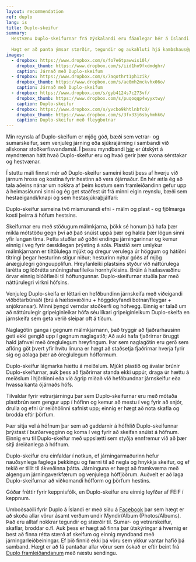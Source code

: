 ```yaml
---
layout: recommendation
ref: duplo
lang: is
title: Duplo-skeifur
summary:
  Hestvænu Duplo-skeifurnar frá Þýskalandi eru fáanlegar hér á Íslandi. Duplo-skeifurnar stuðla að náttúrulegri virkni hófsins, eru höggdeyfandi, gefa góðan stuðning og leyfa meiri eðlilega hreyfingu á hófpúðanum.
  
  Hægt er að panta ýmsar stærðir, tegundir og aukahluti hjá kambshaus@gmail.com, sjá einnig á Facebook undir DuploIS
images:
  - dropbox: https://www.dropbox.com/s/fo7e6tpawwis10l/
    dropbox_thumb: https://www.dropbox.com/s/iid1ho9fxdmdghr/
    caption: Járnað með Duplo-skeifum
  - dropbox: https://www.dropbox.com/s/7aqothrt1ph1zik/
    dropbox_thumb: https://www.dropbox.com/s/ae0mh2mckvhx06o/
    caption: Járnað með Duplo-skeifum
  - dropbox: https://www.dropbox.com/s/gyb4124s7c273vf/
    dropbox_thumb: https://www.dropbox.com/s/puqoqqp4wyyxtwy/
    caption: Duplo-skeifur
  - dropbox: https://www.dropbox.com/s/yvcbo9khtlnbfc0/
    dropbox_thumb: https://www.dropbox.com/s/3fx33j6sbyhmhk6/
    caption: Duplo-skeifur með fleygbotnar
---
```



Mín reynsla af Duplo-skeifum er mjög góð, bæði sem vetrar- og sumarskeifur, sem venjuleg járning eða sjúkrajárning í sambandi við allskonar stoðkerfisvandamál. Í þessu myndbandi [hér](https://www.youtube.com/watch?v=T1MRrsvO5jk) er útskýrt á myndrænan hátt hvað Duplo-skeifur eru og hvað gerir þær svona sérstakar og hestvænar.

Í stuttu máli finnst mér að Duplo-skeifur sameini kosti þess af hverju við járnum hross og kostina fyrir hestinn að vera ójárnaður.
En hér ætla ég að tala aðeins nánar um nokkra af þeim kostum sem framleiðandinn gefur upp á heimasíðunni sinni og ég get staðfest út frá minni eigin reynslu, bæði sem hestaeigandi/knapi og sem hestasjúkraþjálfari:

Duplo-skeifur sameina tvö mismunandi efni - málm og plast - og fjölmarga kosti þeirra á hófum hestsins. 

Skeifurnar eru með stöðugum málmkjarna, þökk sé honum þá hafa þær mikla mótstöðu gegn því að það snúist uppá þær og halda þær lögun sinni yfir langan tíma. Þetta stuðlar að góðri endingu járningarinnar og kemur einnig í veg fyrir óæskilegan þrýsting á sóla.
Plastið sem umlykur málmkjarnann er tiltölulega mjúkt og dregur verulega úr höggum og hátíðni titringi þegar hesturinn stígur niður; hesturinn nýtur góðs af mjög ánægjulegri gönguupplifun.
Hreyfanleiki plastsins styður við náttúrulega lárétta og lóðrétta snúningshæfileika hornhylkisins. Brúin á hælasvæðinu örvar einnig blóðflæði til hóftungunnar. Duplo-skeifurnar stuðla þar með náttúrulegri virkni hófsins.

Venjuleg Duplo-skeifa er léttari en hefðbundinn járnskeifa með viðeigandi viðbótarbúnaði (brú á hælssvæðinu + höggdeyfandi botnar/fleygar + snjókransar). Minni þyngd verndar stoðkerfi og hófvegg.
Einnig er talað um að náttúrulegir gripeiginleikar hófa séu líkari gripeiginleikum Duplo-skeifa en járnskeifa sem geta verið sleipar oft á tíðum.

Naglagötin ganga í gegnum málmkjarnann, það tryggir að fjaðrarhausinn geti ekki gengið upp í gegnum naglagatið; Að auki hafa fjaðrirnar öruggt hald jafnvel með óreglulegum hreyfingum. Þar sem naglagötin eru gerð sem aflöng göt þvert yfir hvítu línuna er hægt að staðsetja fjaðrirnar hverja fyrir sig og aðlaga þær að óreglulegum hófformum.

Duplo-skeifur lágmarka hættu á meiðslum. Mjúkt plastið og ávalar brúnir Duplo-skeifurnar, auk þess að fjaðrirnar standa ekki uppúr, draga úr hættu á meiðslum í hjörðinni eða við ágrip miðað við hefðbundnar járnskeifur eða hvassa kanta ójárnaðs hófs. 

Tilvaldar fyrir vetrarjárningu þar sem Duplo-skeifurnar eru með mótaða plastbrún sem gengur upp í hófinn og kemur að mestu í veg fyrir að snjór, drulla og efni úr reiðhölinni safnist upp; einnig er hægt að nota skafla og brodda eftir þörfum.

Þær sitja vel á hófnum þar sem að gaddarnir á hófhlið Duplo-skeifunnar þrýstast í burðarvegginn og koma í veg fyrir að skeifan snúist á hófnum. Einnig eru til Duplo-skeifur með uppslætti sem styðja ennfremur við að þær sitji áreiðanlega á hófnum.

Duplo-skeifur eru einfaldar í notkun, ef járningarmaðurinn hefur nauðsynlega faglega þekkingu og færni til að negla og hnykkja skeifur, og ef tekið er tillit til ákveðinna þátta. Járninguna er hægt að framkvæma með algengum járningaverkfærum og venjulega hóffjöðrum.
Auðvelt er að laga Duplo-skeifurnar að viðkomandi hófform og þörfum hestins.


Góðar fréttir fyrir keppnisfólk, en Duplo-skeifur eru einnig leyfðar af FEIF í keppnum.

Umboðsaðili fyrir Duplo á Íslandi er með síðu á [Facebook](https://www.facebook.com/DuploIS/) þar sem hægt er að skoða allar vörur ásamt verðum undir Myndir/Album (Photos/Albums). Það eru alltaf nokkrar tegundir og stærðir til. Sumar- og vetrarskeifur, skaflar, broddar o.fl. Auk þess er hægt að finna þar útskýringar á hvernig er best að finna rétta stærð af skeifum og einnig myndband með járningarleiðbeiningar. Ef þið finnið ekki þá vöru sem ykkur vantar hafið þá samband. Hægt er að fá pantaðar allar vörur sem óskað er eftir beint frá [Duplo framleiðandanum](https://duplo-frank.de) með næstu sendingu.
